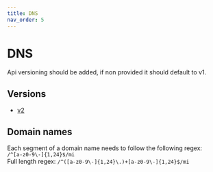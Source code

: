 ```yaml
---
title: DNS
nav_order: 5
---
```

# DNS
Api versioning should be added, if non provided it should default to v1.

## Versions
- [v2](v2.md)

## Domain names
Each segment of a domain name needs to follow the following regex:\
`/^[a-z0-9\-]{1,24}$/mi`\
Full length regex:
`/^([a-z0-9\-]{1,24}\.)+[a-z0-9\-]{1,24}$/mi`